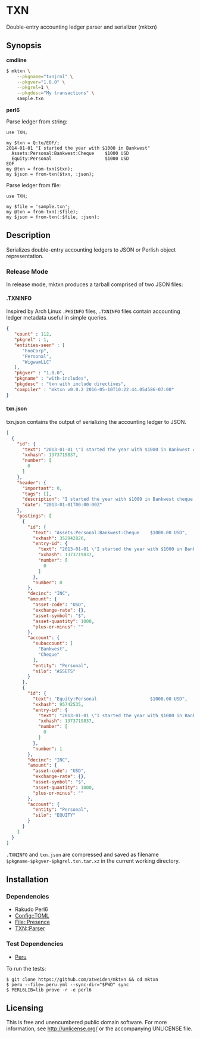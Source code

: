 # TXN

Double-entry accounting ledger parser and serializer (mktxn)


## Synopsis

**cmdline**

```bash
$ mktxn \
    --pkgname="txnjrnl" \
    --pkgver="1.0.0" \
    --pkgrel=1 \
    --pkgdesc="My transactions" \
    sample.txn
```

**perl6**

Parse ledger from string:

```perl6
use TXN;

my $txn = Q:to/EOF/;
2014-01-01 "I started the year with $1000 in Bankwest"
  Assets:Personal:Bankwest:Cheque    $1000 USD
  Equity:Personal                    $1000 USD
EOF
my @txn = from-txn($txn);
my $json = from-txn($txn, :json);
```

Parse ledger from file:

```perl6
use TXN;

my $file = 'sample.txn';
my @txn = from-txn(:$file);
my $json = from-txn(:$file, :json);
```


## Description

Serializes double-entry accounting ledgers to JSON or Perlish object
representation.

### Release Mode

In release mode, mktxn produces a tarball comprised of two JSON files:

#### .TXNINFO

Inspired by Arch Linux `.PKGINFO` files, `.TXNINFO` files contain
accounting ledger metadata useful in simple queries.

```json
{
   "count" : 112,
   "pkgrel" : 1,
   "entities-seen" : [
      "FooCorp",
      "Personal",
      "WigwamLLC"
   ],
   "pkgver" : "1.0.0",
   "pkgname" : "with-includes",
   "pkgdesc" : "txn with include directives",
   "compiler" : "mktxn v0.0.2 2016-05-10T10:22:44.054586-07:00"
}
```

#### txn.json

txn.json contains the output of serializing the accounting ledger to JSON.

```json
[
  {
    "id": {
      "text": "2013-01-01 \"I started the year with $1000 in Bankwest cheque account\"\n  Assets:Personal:Bankwest:Cheque    $1000.00 USD\n  Equity:Personal                    $1000.00 USD\n",
      "xxhash": 1373719837,
      "number": [
        0
      ]
    },
    "header": {
      "important": 0,
      "tags": [],
      "description": "I started the year with $1000 in Bankwest cheque account",
      "date": "2013-01-01T00:00:00Z"
    },
    "postings": [
      {
        "id": {
          "text": "Assets:Personal:Bankwest:Cheque    $1000.00 USD",
          "xxhash": 352942826,
          "entry-id": {
            "text": "2013-01-01 \"I started the year with $1000 in Bankwest cheque account\"\n  Assets:Personal:Bankwest:Cheque    $1000.00 USD\n  Equity:Personal                    $1000.00 USD\n",
            "xxhash": 1373719837,
            "number": [
              0
            ]
          },
          "number": 0
        },
        "decinc": "INC",
        "amount": {
          "asset-code": "USD",
          "exchange-rate": {},
          "asset-symbol": "$",
          "asset-quantity": 1000,
          "plus-or-minus": ""
        },
        "account": {
          "subaccount": [
            "Bankwest",
            "Cheque"
          ],
          "entity": "Personal",
          "silo": "ASSETS"
        }
      },
      {
        "id": {
          "text": "Equity:Personal                    $1000.00 USD",
          "xxhash": 95742535,
          "entry-id": {
            "text": "2013-01-01 \"I started the year with $1000 in Bankwest cheque account\"\n  Assets:Personal:Bankwest:Cheque    $1000.00 USD\n  Equity:Personal                    $1000.00 USD\n",
            "xxhash": 1373719837,
            "number": [
              0
            ]
          },
          "number": 1
        },
        "decinc": "INC",
        "amount": {
          "asset-code": "USD",
          "exchange-rate": {},
          "asset-symbol": "$",
          "asset-quantity": 1000,
          "plus-or-minus": ""
        },
        "account": {
          "entity": "Personal",
          "silo": "EQUITY"
        }
      }
    ]
  }
]
```

`.TXNINFO` and `txn.json` are compressed and saved as filename
`$pkgname-$pkgver-$pkgrel.txn.tar.xz` in the current working directory.


## Installation

### Dependencies

- Rakudo Perl6
- [Config::TOML](https://github.com/atweiden/config-toml)
- [File::Presence](https://github.com/atweiden/file-presence)
- [TXN::Parser](https://github.com/atweiden/txn-parser)

### Test Dependencies

- [Peru](https://github.com/buildinspace/peru)

To run the tests:

```
$ git clone https://github.com/atweiden/mktxn && cd mktxn
$ peru --file=.peru.yml --sync-dir="$PWD" sync
$ PERL6LIB=lib prove -r -e perl6
```


## Licensing

This is free and unencumbered public domain software. For more
information, see http://unlicense.org/ or the accompanying UNLICENSE file.
